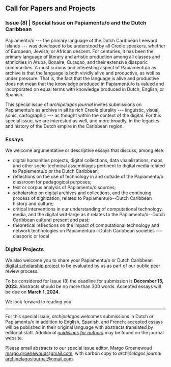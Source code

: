 ## Call for Papers and Projects

### Issue (8) | Special Issue on Papiamentu/o and the Dutch Caribbean

Papiamentu/o --- the primary language of the Dutch Caribbean Leeward islands --- was developed to be understood by all Creole speakers, whether of European, Jewish, or African descent. For centuries, it has been the primary language of literary and artistic production among all classes and ethnicities in Aruba, Bonaire, Curaçao, and their extensive diasporic communities. A most curious and interesting aspect of Papiamentu/o as archive is that the language is both vividly alive and productive, as well as under pressure. That is, the fact that the language is alive and productive does not mean that the knowledge produced in Papiamentu/o is valued and incorporated on equal terms with knowledge produced in Dutch, English, or Spanish.

This special issue of *archipelagos journal* invites submissions on
Papiamentu/o as archive in all its rich Creole plurality --- linguistic, visual, sonic, cartographic --- as thought within the context of the digital. For this special issue, we are interested as well, and more broadly, in the legacies and history of the Dutch empire in the Caribbean region.

### Essays

We welcome argumentative or descriptive essays that discuss, among else:

- digital humanities projects, digital collections, data visualizations, maps and other socio-technical assemblages pertinent to digital media related to Papiementu/o or the Dutch Caribbean;
- reflections on the use of technology in and outside of the Papiamentu/o classroom for pedagogical purposes;
- text or corpus analysis of Papiamentu/o sources;
- scholarship on digital archives and collections, and the continuing process of digitization, related to Papiamentu/o--Dutch Caribbean history and culture;
- critical interventions in our understanding of computational technology, media, and the digital writ-large as it relates to the Papiamentu/o--Dutch Caribbean cultural present and past;
- theoretical reflections on the impact of computational technology and network technologies on Papiamentu/o--Dutch Caribbean societies --- diasporic or local

### Digital Projects

We also welcome you to share your Papiamentu/o or Dutch Caribbean [digital scholarship project](https://archipelagosjournal.org/authors.html#submission-guidelines-for-digital-projects)
to be evaluated by us as part of our public peer review process.

To be considered for Issue (8) the deadline for submission is **December 15, 2023**. Abstracts should be no more than 300 words. Accepted essays will be due on **March 1, 2024**.

We look forward to reading you!

---

For this special issue, _archipelagos_ welcomes submissions in Dutch or Papiamentu/o in addition to English, Spanish, and French; accepted essays will be published in their original language with abstracts translated by editorial staff. Additional [_guidelines for authors_](https://archipelagosjournal.org/authors.html) may be found on the journal website.

Please email abstracts to our special issue editor, Margo Groenewoud <margo.groenewoud@gmail.com>, with carbon copy to _archipelagos journal_ <archipelagosjournal@gmail.com>.
